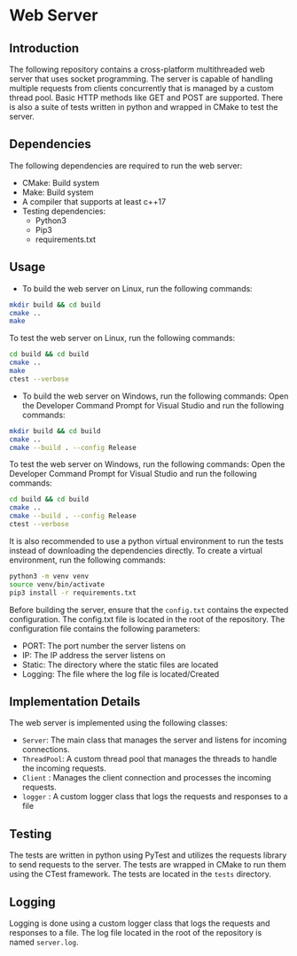 # Web Server
## Introduction

The following repository contains a cross-platform multithreaded web server that uses socket programming. The server is capable of handling multiple requests from clients concurrently that is managed by a custom thread pool. Basic HTTP methods like GET and POST are supported. There is also a suite of tests written in python and wrapped in CMake to test the server.

## Dependencies

The following dependencies are required to run the web server:
- CMake: Build system
- Make: Build system
- A compiler that supports at least c++17
- Testing dependencies:
  - Python3
  - Pip3
  - requirements.txt

## Usage

- To build the web server on Linux, run the following commands:
```bash
mkdir build && cd build
cmake ..
make
```
To test the web server on Linux, run the following commands:
```bash
cd build && cd build
cmake ..
make
ctest --verbose
```

- To build the web server on Windows, run the following commands:
Open the Developer Command Prompt for Visual Studio and run the following commands:
```bash
mkdir build && cd build
cmake ..
cmake --build . --config Release
```

To test the web server on Windows, run the following commands:
Open the Developer Command Prompt for Visual Studio and run the following commands:
```bash
cd build && cd build
cmake ..
cmake --build . --config Release
ctest --verbose
```

It is also recommended to use a python virtual environment to run the tests instead of downloading the dependencies directly. To create a virtual environment, run the following commands:
```bash
python3 -m venv venv
source venv/bin/activate
pip3 install -r requirements.txt
```

Before building the server, ensure that the `config.txt` contains the expected configuration. The config.txt file is located in the root of the repository. The configuration file contains the following parameters:
- PORT: The port number the server listens on
- IP: The IP address the server listens on
- Static: The directory where the static files are located
- Logging: The file where the log file is located/Created

## Implementation Details

The web server is implemented using the following classes:
- `Server`: The main class that manages the server and listens for incoming connections.
- `ThreadPool`: A custom thread pool that manages the threads to handle the incoming requests.
- `Client` : Manages the client connection and processes the incoming requests.
- `logger` : A custom logger class that logs the requests and responses to a file


## Testing

The tests are written in python using PyTest and utilizes the requests library to send requests to the server. The tests are wrapped in CMake to run them using the CTest framework. The tests are located in the `tests` directory.

## Logging 

Logging is done using a custom logger class that logs the requests and responses to a file. The log file located in the root of the repository is named `server.log`.
